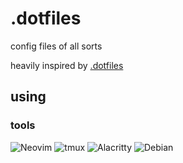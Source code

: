 # .dotfiles
config files of all sorts

heavily inspired by [.dotfiles](https://github.com/theprimeagen/.dotfiles)

## using
### tools
![Neovim](https://img.shields.io/badge/NeoVim-%2357A143.svg?&style=for-the-badge&logo=neovim&logoColor=white)
![tmux](https://img.shields.io/badge/tmux-1BB91F?style=for-the-badge&logo=tmux&logoColor=white)
![Alacritty](https://img.shields.io/badge/Alacritty-F46D01?style=for-the-badge&logo=alacritty&logoColor=white)
![Debian](https://img.shields.io/badge/Debian-A81D33?style=for-the-badge&logo=debian&logoColor=white)
